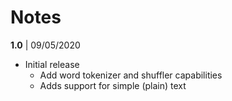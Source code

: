 # Notes

**1.0** | 09/05/2020

* Initial release
  * Add word tokenizer and shuffler capabilities
  * Adds support for simple (plain) text

